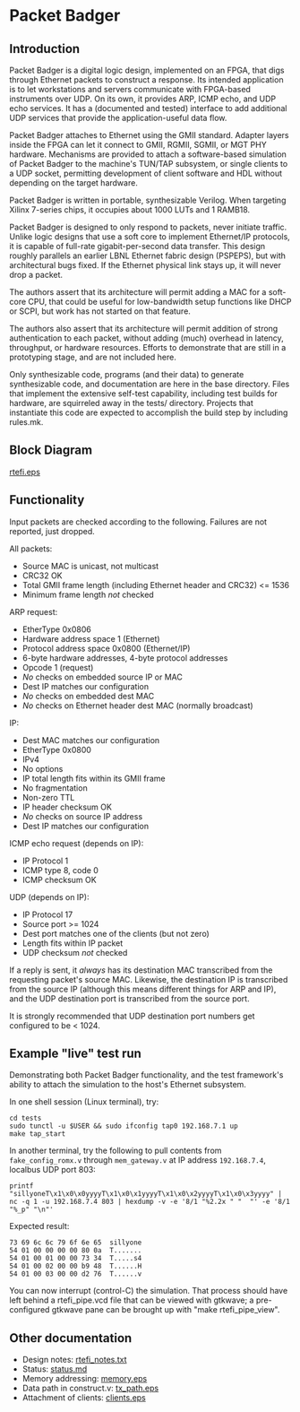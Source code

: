 # Packet Badger

## Introduction

Packet Badger is a digital logic design, implemented on an FPGA, that
digs through Ethernet packets to construct a response.  Its intended
application is to let workstations and servers communicate with FPGA-based
instruments over UDP.  On its own, it provides ARP, ICMP echo, and UDP echo
services.  It has a (documented and tested) interface to add additional
UDP services that provide the application-useful data flow.

Packet Badger attaches to Ethernet using the GMII standard.  Adapter layers
inside the FPGA can let it connect to GMII, RGMII, SGMII, or MGT PHY hardware.
Mechanisms are provided to attach a software-based simulation of Packet Badger
to the machine's TUN/TAP subsystem, or single clients to a UDP socket,
permitting development of client software and HDL without depending on
the target hardware.

Packet Badger is written in portable, synthesizable Verilog.  When targeting
Xilinx 7-series chips, it occupies about 1000 LUTs and 1 RAMB18.

Packet Badger is designed to only respond to packets, never initiate traffic.
Unlike logic designs that use a soft core to implement Ethernet/IP protocols,
it is capable of full-rate gigabit-per-second data transfer.
This design roughly parallels an earlier LBNL Ethernet fabric design
(PSPEPS), but with architectural bugs fixed.  If the Ethernet physical
link stays up, it will never drop a packet.

The authors assert that its architecture will permit adding a MAC for a
soft-core CPU, that could be useful for low-bandwidth setup functions like
DHCP or SCPI, but work has not started on that feature.

The authors also assert that its architecture will permit addition of strong
authentication to each packet, without adding (much) overhead in latency,
throughput, or hardware resources.  Efforts to demonstrate that are still
in a prototyping stage, and are not included here.

Only synthesizable code, programs (and their data) to generate synthesizable
code, and documentation are here in the base directory.  Files that implement
the extensive self-test capability, including test builds for hardware, are
squirreled away in the tests/ directory.  Projects that instantiate this
code are expected to accomplish the build step by including rules.mk.

## Block Diagram

[rtefi.eps](rtefi.eps)

## Functionality

Input packets are checked according to the following.
Failures are not reported, just dropped.

All packets:
* Source MAC is unicast, not multicast
* CRC32 OK
* Total GMII frame length (including Ethernet header and CRC32) <= 1536
* Minimum frame length _not_ checked

ARP request:
* EtherType 0x0806
* Hardware address space 1 (Ethernet)
* Protocol address space 0x0800 (Ethernet/IP)
* 6-byte hardware addresses, 4-byte protocol addresses
* Opcode 1 (request)
* _No_ checks on embedded source IP or MAC
* Dest IP matches our configuration
* _No_ checks on embedded dest MAC
* _No_ checks on Ethernet header dest MAC (normally broadcast)

IP:
* Dest MAC matches our configuration
* EtherType 0x0800
* IPv4
* No options
* IP total length fits within its GMII frame
* No fragmentation
* Non-zero TTL
* IP header checksum OK
* _No_ checks on source IP address
* Dest IP matches our configuration

ICMP echo request (depends on IP):
* IP Protocol 1
* ICMP type 8, code 0
* ICMP checksum OK

UDP (depends on IP):
* IP Protocol 17
* Source port >= 1024
* Dest port matches one of the clients (but not zero)
* Length fits within IP packet
* UDP checksum _not_ checked

If a reply is sent, it _always_ has its destination MAC transcribed
from the requesting packet's source MAC.  Likewise, the destination IP
is transcribed from the source IP (although this means different things
for ARP and IP), and the UDP destination port is transcribed from the
source port.

It is strongly recommended that UDP destination port numbers get configured
to be < 1024.

## Example "live" test run

Demonstrating both Packet Badger functionality, and the test framework's
ability to attach the simulation to the host's Ethernet subsystem.

In one shell session (Linux terminal), try:

    cd tests
    sudo tunctl -u $USER && sudo ifconfig tap0 192.168.7.1 up
    make tap_start

In another terminal, try the following to pull contents from `fake_config_romx.v`
through `mem_gateway.v` at IP address `192.168.7.4`, localbus UDP port 803:

    printf "sillyoneT\x1\x0\x0yyyyT\x1\x0\x1yyyyT\x1\x0\x2yyyyT\x1\x0\x3yyyy" | nc -q 1 -u 192.168.7.4 803 | hexdump -v -e '8/1 "%2.2x " "  "' -e '8/1 "%_p" "\n"'

Expected result:

    73 69 6c 6c 79 6f 6e 65  sillyone
    54 01 00 00 00 00 80 0a  T.......
    54 01 00 01 00 00 73 34  T.....s4
    54 01 00 02 00 00 b9 48  T......H
    54 01 00 03 00 00 d2 76  T......v

You can now interrupt (control-C) the simulation.  That process should
have left behind a rtefi_pipe.vcd file that can be viewed with gtkwave;
a pre-configured gtkwave pane can be brought up with "make rtefi_pipe_view".


## Other documentation

* Design notes: [rtefi_notes.txt](rtefi_notes.txt)
* Status: [status.md](status.md)
* Memory addressing: [memory.eps](memory.eps)
* Data path in construct.v: [tx_path.eps](tx_path.eps)
* Attachment of clients: [clients.eps](clients.eps)
